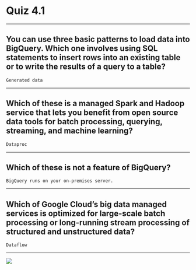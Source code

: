 # Quiz 4.1
____
## You can use three basic patterns to load data into BigQuery. Which one involves using SQL statements to insert rows into an existing table or to write the results of a query to a table?
```Generated data```
____
## Which of these is a managed Spark and Hadoop service that lets you benefit from open source data tools for batch processing, querying, streaming, and machine learning?
```Dataproc```
____
## Which of these is not a feature of BigQuery?
```BigQuery runs on your on-premises server.```
____
## Which of Google Cloud’s big data managed services is optimized for large-scale batch processing or long-running stream processing of structured and unstructured data?
```Dataflow```
____
[![](https://github.com/CodingWithHardik/CodingWithHardik/blob/main/img/subscribe_button.png)](https://www.youtube.com/@CloudHustlers)
